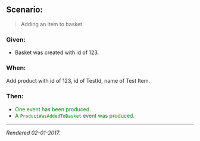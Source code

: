 ## Scenario:

> Adding an item to basket

### Given:

- Basket was created with id of 123.

### When:

Add product with id of 123, id of TestId, name of Test Item.

### Then:

- <font style='color: green !important;'>One event has been produced.</font>
- <font style='color: green !important;'>A `ProductWasAddedToBasket` event was produced.</font>

---
*Rendered 02-01-2017.*
